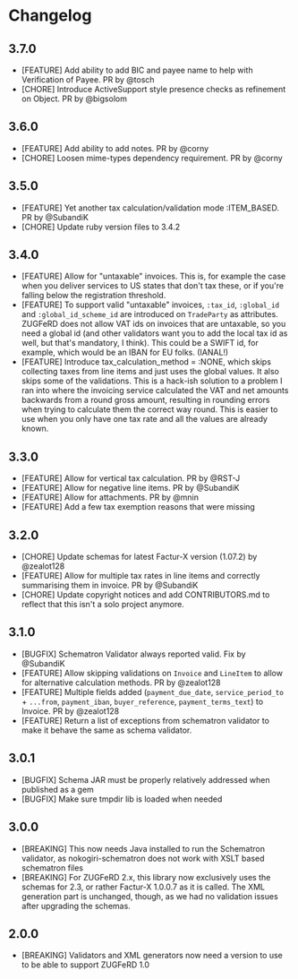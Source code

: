 # Changelog

## 3.7.0

- [FEATURE] Add ability to add BIC and payee name to help with Verification of Payee. PR by @tosch
- [CHORE] Introduce ActiveSupport style presence checks as refinement on Object. PR by @bigsolom

## 3.6.0

- [FEATURE] Add ability to add notes. PR by @corny
- [CHORE] Loosen mime-types dependency requirement. PR  by @corny

## 3.5.0

- [FEATURE] Yet another tax calculation/validation mode :ITEM_BASED. PR by @SubandiK
- [CHORE] Update ruby version files to 3.4.2

## 3.4.0

- [FEATURE] Allow for "untaxable" invoices. This is, for example the case when you deliver services to US states that don't tax these, or if you're falling below the registration threshold.
- [FEATURE] To support valid "untaxable" invoices, `:tax_id`, `:global_id` and `:global_id_scheme_id` are introduced on `TradeParty` as attributes. ZUGFeRD does not allow VAT ids on invoices that are untaxable, so you need a global id (and other validators want you to add the local tax id as well, but that's mandatory, I think). This could be a SWIFT id, for example, which would be an IBAN for EU folks. (IANAL!)
- [FEATURE] Introduce tax_calculation_method = :NONE, which skips collecting taxes from line items and just uses the global values. It also skips some of the validations. This is a hack-ish solution to a problem I ran into where the invoicing service calculated the VAT and net amounts backwards from a round gross amount, resulting in rounding errors when trying to calculate them the correct way round. This is easier to use when you only have one tax rate and all the values are already known.

## 3.3.0

- [FEATURE] Allow for vertical tax calculation. PR by @RST-J
- [FEATURE] Allow for negative line items. PR by @SubandiK
- [FEATURE] Allow for attachments. PR by @mnin
- [FEATURE] Add a few tax exemption reasons that were missing

## 3.2.0

- [CHORE] Update schemas for latest Factur-X version (1.07.2) by @zealot128
- [FEATURE] Allow for multiple tax rates in line items and correctly summarising them in invoice. PR by @SubandiK
- [CHORE] Update copyright notices and add CONTRIBUTORS.md to reflect that this isn't a solo project anymore.

## 3.1.0

- [BUGFIX] Schematron Validator always reported valid. Fix by @SubandiK
- [FEATURE] Allow skipping validations on `Invoice` and `LineItem` to allow for alternative calculation methods. PR by @zealot128
- [FEATURE] Multiple fields added (`payment_due_date`, `service_period_to` + `...from`, `payment_iban`, `buyer_reference`, `payment_terms_text`) to Invoice. PR by @zealot128
- [FEATURE] Return a list of exceptions from schematron validator to make it behave the same as schema validator.

## 3.0.1

- [BUGFIX] Schema JAR must be properly relatively addressed when published as a gem
- [BUGFIX] Make sure tmpdir lib is loaded when needed

## 3.0.0

- [BREAKING] This now needs Java installed to run the Schematron validator, as nokogiri-schematron does not work with XSLT based schematron files
- [BREAKING] For ZUGFeRD 2.x, this library now exclusively uses the schemas for 2.3, or rather Factur-X 1.0.0.7 as it is called. The XML generation part is unchanged, though, as we had no validation issues after upgrading the schemas.

## 2.0.0

- [BREAKING] Validators and XML generators now need a version to use to be able to support ZUGFeRD 1.0

